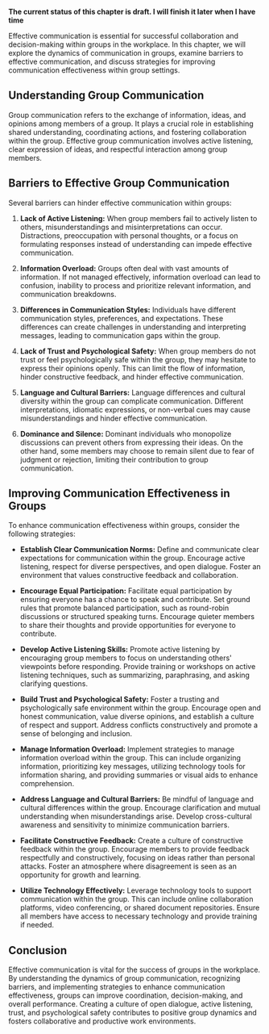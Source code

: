**The current status of this chapter is draft. I will finish it later when I have time**

Effective communication is essential for successful collaboration and decision-making within groups in the workplace. In this chapter, we will explore the dynamics of communication in groups, examine barriers to effective communication, and discuss strategies for improving communication effectiveness within group settings.

**Understanding Group Communication**
-------------------------------------

Group communication refers to the exchange of information, ideas, and opinions among members of a group. It plays a crucial role in establishing shared understanding, coordinating actions, and fostering collaboration within the group. Effective group communication involves active listening, clear expression of ideas, and respectful interaction among group members.

**Barriers to Effective Group Communication**
---------------------------------------------

Several barriers can hinder effective communication within groups:

1. **Lack of Active Listening:** When group members fail to actively listen to others, misunderstandings and misinterpretations can occur. Distractions, preoccupation with personal thoughts, or a focus on formulating responses instead of understanding can impede effective communication.

2. **Information Overload:** Groups often deal with vast amounts of information. If not managed effectively, information overload can lead to confusion, inability to process and prioritize relevant information, and communication breakdowns.

3. **Differences in Communication Styles:** Individuals have different communication styles, preferences, and expectations. These differences can create challenges in understanding and interpreting messages, leading to communication gaps within the group.

4. **Lack of Trust and Psychological Safety:** When group members do not trust or feel psychologically safe within the group, they may hesitate to express their opinions openly. This can limit the flow of information, hinder constructive feedback, and hinder effective communication.

5. **Language and Cultural Barriers:** Language differences and cultural diversity within the group can complicate communication. Different interpretations, idiomatic expressions, or non-verbal cues may cause misunderstandings and hinder effective communication.

6. **Dominance and Silence:** Dominant individuals who monopolize discussions can prevent others from expressing their ideas. On the other hand, some members may choose to remain silent due to fear of judgment or rejection, limiting their contribution to group communication.

**Improving Communication Effectiveness in Groups**
---------------------------------------------------

To enhance communication effectiveness within groups, consider the following strategies:

* **Establish Clear Communication Norms:** Define and communicate clear expectations for communication within the group. Encourage active listening, respect for diverse perspectives, and open dialogue. Foster an environment that values constructive feedback and collaboration.

* **Encourage Equal Participation:** Facilitate equal participation by ensuring everyone has a chance to speak and contribute. Set ground rules that promote balanced participation, such as round-robin discussions or structured speaking turns. Encourage quieter members to share their thoughts and provide opportunities for everyone to contribute.

* **Develop Active Listening Skills:** Promote active listening by encouraging group members to focus on understanding others' viewpoints before responding. Provide training or workshops on active listening techniques, such as summarizing, paraphrasing, and asking clarifying questions.

* **Build Trust and Psychological Safety:** Foster a trusting and psychologically safe environment within the group. Encourage open and honest communication, value diverse opinions, and establish a culture of respect and support. Address conflicts constructively and promote a sense of belonging and inclusion.

* **Manage Information Overload:** Implement strategies to manage information overload within the group. This can include organizing information, prioritizing key messages, utilizing technology tools for information sharing, and providing summaries or visual aids to enhance comprehension.

* **Address Language and Cultural Barriers:** Be mindful of language and cultural differences within the group. Encourage clarification and mutual understanding when misunderstandings arise. Develop cross-cultural awareness and sensitivity to minimize communication barriers.

* **Facilitate Constructive Feedback:** Create a culture of constructive feedback within the group. Encourage members to provide feedback respectfully and constructively, focusing on ideas rather than personal attacks. Foster an atmosphere where disagreement is seen as an opportunity for growth and learning.

* **Utilize Technology Effectively:** Leverage technology tools to support communication within the group. This can include online collaboration platforms, video conferencing, or shared document repositories. Ensure all members have access to necessary technology and provide training if needed.

**Conclusion**
--------------

Effective communication is vital for the success of groups in the workplace. By understanding the dynamics of group communication, recognizing barriers, and implementing strategies to enhance communication effectiveness, groups can improve coordination, decision-making, and overall performance. Creating a culture of open dialogue, active listening, trust, and psychological safety contributes to positive group dynamics and fosters collaborative and productive work environments.

